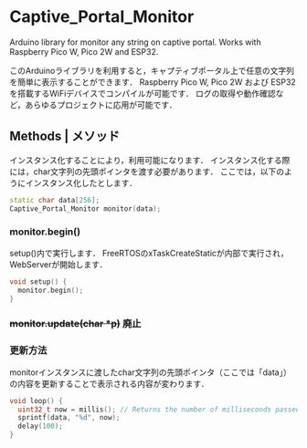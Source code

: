 # Captive_Portal_Monitor
Arduino library for monitor any string on captive portal.
Works with Raspberry Pico W, Pico 2W and ESP32.

このArduinoライブラリを利用すると，キャプティブポータル上で任意の文字列を簡単に表示することができます．
Raspberry Pico W, Pico 2W および ESP32 を搭載するWiFiデバイスでコンパイルが可能です．
ログの取得や動作確認など，あらゆるプロジェクトに応用が可能です．

## Methods | メソッド
インスタンス化することにより，利用可能になります．
インスタンス化する際には，char文字列の先頭ポインタを渡す必要があります．
ここでは，以下のようにインスタンス化したとします．

```cpp
static char data[256];
Captive_Portal_Monitor monitor(data);
```

### monitor.begin()
setup()内で実行します．
FreeRTOSのxTaskCreateStaticが内部で実行され，WebServerが開始します．

```cpp
void setup() {
  monitor.begin();
}
```

### ~~monitor.update(char *p)~~ 廃止
### 更新方法
monitorインスタンスに渡したchar文字列の先頭ポインタ（ここでは「data」）の内容を更新することで表示される内容が変わります．

```cpp
void loop() {
  uint32_t now = millis(); // Returns the number of milliseconds passed since the Arduino board began running the current program.
  sprintf(data, "%d", now);
  delay(100);
}
```
